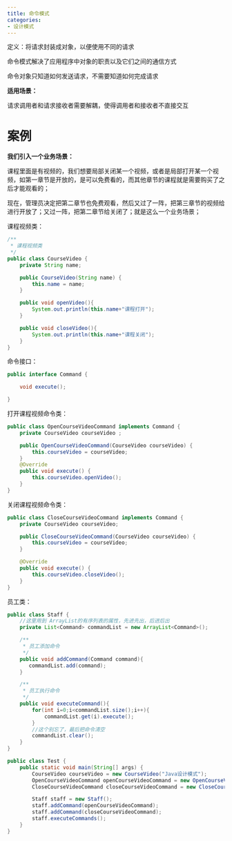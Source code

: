 ```yaml
---
title: 命令模式
categories: 
- 设计模式
---
```


定义：将请求封装成对象，以便使用不同的请求

命令模式解决了应用程序中对象的职责以及它们之间的通信方式

命令对象只知道如何发送请求，不需要知道如何完成请求

**适用场景：**

请求调用者和请求接收者需要解耦，使得调用者和接收者不直接交互

# 案例

**我们引入一个业务场景：**

课程里面是有视频的，我们想要局部关闭某一个视频，或者是局部打开某一个视频，如第一章节是开放的，是可以免费看的，而其他章节的课程就是需要购买了之后才能观看的；

现在，管理员决定把第二章节也免费观看，然后又过了一阵，把第三章节的视频给进行开放了；又过一阵，把第二章节给关闭了；就是这么一个业务场景；

课程视频类：

```java
/**
 * 课程视频类
 */
public class CourseVideo {
    private String name;

    public CourseVideo(String name) {
        this.name = name;
    }

    public void openVideo(){
        System.out.println(this.name+"课程打开");
    }

    public void closeVideo(){
        System.out.println(this.name+"课程关闭");
    }
}
```

命令接口：

```java
public interface Command {

    void execute();

}
```

打开课程视频命令类：

```java
public class OpenCourseVideoCommand implements Command {
    private CourseVideo courseVideo ;

    public OpenCourseVideoCommand(CourseVideo courseVideo) {
        this.courseVideo = courseVideo;
    }
    @Override
    public void execute() {
        this.courseVideo.openVideo();
    }
}
```

关闭课程视频命令类：

```java
public class CloseCourseVideoCommand implements Command {
    private CourseVideo courseVideo;

    public CloseCourseVideoCommand(CourseVideo courseVideo) {
        this.courseVideo = courseVideo;
    }

    @Override
    public void execute() {
        this.courseVideo.closeVideo();
    }
}
```

员工类：

```java
public class Staff {
    //这里用到 ArrayList的有序列表的属性，先进先出，后进后出
    private List<Command> commandList = new ArrayList<Command>();

    /**
     * 员工添加命令
     */
    public void addCommand(Command command){
       commandList.add(command);
    }

    /**
     * 员工执行命令
     */
    public void executeCommand(){
        for(int i=0;i<commandList.size();i++){
            commandList.get(i).execute();
        }
        //这个别忘了，最后把命令清空
        commandList.clear();
    }
}
```

```java
public class Test {
    public static void main(String[] args) {
        CourseVideo courseVideo = new CourseVideo("Java设计模式");
        OpenCourseVideoCommand openCourseVideoCommand = new OpenCourseVideoCommand(courseVideo);
        CloseCourseVideoCommand closeCourseVideoCommand = new CloseCourseVideoCommand(courseVideo);

        Staff staff = new Staff();
        staff.addCommand(openCourseVideoCommand);
        staff.addCommand(closeCourseVideoCommand);
        staff.executeCommands();
    }
}
```